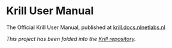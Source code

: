 # Krill User Manual

The Official Krill User Manual, published at [krill.docs.nlnetlabs.nl](https://krill.docs.nlnetlabs.nl)

_This project has been folded into the [Krill repository](https://github.com/NLnetLabs/krill)._

